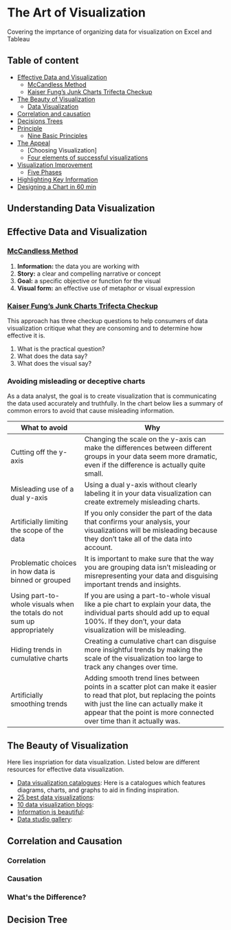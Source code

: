 # The Art of Visualization

Covering the imprtance of organizing data for visualization on Excel and Tableau

## Table of content 
* [Effective Data and Visualization](#Effective)
   * [McCandless Method](#McMethod)
   * [Kaiser Fung’s Junk Charts Trifecta Checkup](#Kaiser)
* [The Beauty of Visualization](#Beauty)
  * [Data Visualization]() 
* [Correlation and causation](#Correlation)
* [Decisions Trees](#Trees)
* [Principle](#p)
  * [Nine Basic Principles]() 
* [The Appeal](#a)
  * [Choosing Visualization] 
  * [Four elements of successful visualizations]()
* [Visualization Improvement](#vi) 
  * [Five Phases]() 
* [Highlighting Key Information](#hki)
* [Designing a Chart in 60 min](#dc)
  
## Understanding Data Visualization

## Effective Data and Visualization

### [McCandless Method](https://www.informationisbeautiful.net/visualizations/what-makes-a-good-data-visualization/) <a name="McMethod"></a>

  1. **Information:** the data you are working with
  2. **Story:** a clear and compelling narrative or concept
  3. **Goal:** a specific objective or function for the visual
  4. **Visual form:** an effective use of metaphor or visual expression 

### [Kaiser Fung’s Junk Charts Trifecta Checkup](https://junkcharts.typepad.com/junk_charts/junk-charts-trifecta-checkup-the-definitive-guide.html) <a name="Kaiser"></a>

This approach has three checkup questions to help consumers of data visualization critique what they are consoming and to determine how effective it is.

  1. What is the practical question?
  2. What does the data say?
  3. What does the visual say?

### Avoiding misleading or deceptive charts

As a data analyst, the goal is to create visualization that is communicating the data used accurately and truthfully. In the chart below lies a summary of common errors to avoid that cause misleading information.

| What to avoid | Why |
|---|---|
| Cutting off the y-axis | Changing the scale on the y-axis can make the differences between different groups in your data seem more dramatic, even if the difference is actually quite small. |
| Misleading use of a dual y-axis | Using a dual y-axis without clearly labeling it in your data visualization can create extremely misleading charts. |
| Artificially limiting the scope of the data | If you only consider the part of the data that confirms your analysis, your visualizations will be misleading because they don’t take all of the data into account. |
Problematic choices in how data is binned or grouped | It is important to make sure that the way you are grouping data isn’t misleading or misrepresenting your data and disguising important trends and insights. |
| Using part-to-whole visuals when the totals do not sum up appropriately | If you are using a part-to-whole visual like a pie chart to explain your data, the individual parts should add up to equal 100%. If they don’t, your data visualization will be misleading. 
| Hiding trends in cumulative charts | Creating a cumulative chart can disguise more insightful trends by making the scale of the visualization too large to track any changes over time. |
| Artificially smoothing trends | Adding smooth trend lines between points in a scatter plot can make it easier to read that plot, but replacing the points with just the line can actually make it appear that the point is more connected over time than it actually was. |

## The Beauty of Visualization <a name="Beauty"></a>

Here lies inspriation for data visualization. Listed below are different resources for effective data visualization. 

* [Data visualization catalogues](https://datavizcatalogue.com/#google_vignette): Here is a catalogues which features diagrams, charts, and graphs to aid in finding inspiration.
* [25 best data visualizations](https://visme.co/blog/best-data-visualizations/):
* [10 data visualization blogs](https://www.tableau.com/learn/articles/best-data-visualization-blogs):
* [Information is beautiful](https://informationisbeautiful.net/wdvp/gallery-2019/):
* [Data studio gallery](https://datastudio.google.com/gallery?category=visualization):

## Correlation and Causation

### Correlation

### Causation

### What's the Difference?

## Decision Tree


